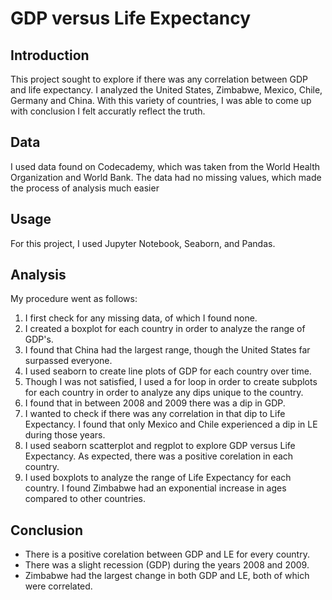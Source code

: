 # GDP versus Life Expectancy

## Introduction

This project sought to explore if there was any correlation between GDP and life expectancy.
I analyzed the United States, Zimbabwe, Mexico, Chile, Germany and China. 
With this variety of countries, I was able to come up with conclusion I felt accuratly reflect the truth.

## Data

I used data found on Codecademy, which was taken from the World Health Organization and World Bank. 
The data had no missing values, which made the process of analysis much easier

## Usage

For this project, I used Jupyter Notebook, Seaborn, and Pandas. 

## Analysis

My procedure went as follows:

1. I first check for any missing data, of which I found none.
2. I created a boxplot for each country in order to analyze the range of GDP's.
3. I found that China had the largest range, though the United States far surpassed everyone.
4. I used seaborn to create line plots of GDP for each country over time.
5. Though I was not satisfied, I used a for loop in order to create subplots for each country in order to analyze any dips unique to the country.
6. I found that in between 2008 and 2009 there was a dip in GDP.
7. I wanted to check if there was any correlation in that dip to Life Expectancy. I found that only Mexico and Chile experienced a dip in LE during those years.
8. I used seaborn scatterplot and regplot to explore GDP versus Life Expectancy. As expected, there was a positive corelation in each country.
9. I used boxplots to analyze the range of Life Expectancy for each country. I found Zimbabwe had an exponential increase in ages compared to other countries.


## Conclusion

- There is a positive corelation between GDP and LE for every country.
- There was a slight recession (GDP) during the years 2008 and 2009.
- Zimbabwe had the largest change in both GDP and LE, both of which were correlated.

